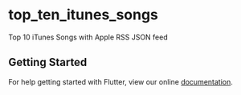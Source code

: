 # top_ten_itunes_songs

Top 10 iTunes Songs with Apple RSS JSON feed

## Getting Started

For help getting started with Flutter, view our online
[documentation](https://flutter.io/).
